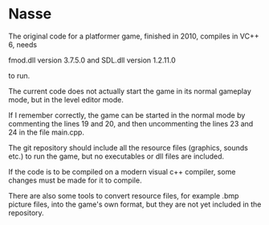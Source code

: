 # Nasse
The original code for a platformer game, finished in 2010, compiles in VC++ 6, needs

fmod.dll version 3.7.5.0
and SDL.dll version 1.2.11.0

to run.

The current code does not actually start the game in its normal gameplay mode,
but in the level editor mode.

If I remember correctly, the game can be started in the normal mode by
commenting the lines 19 and 20, and then uncommenting the lines 23 and 24 in the file
main.cpp.

The git repository should include all the resource files (graphics, sounds etc.) to run the game,
but no executables or dll files are included.

If the code is to be compiled on a modern visual c++ compiler, some changes must be made for it to compile.

There are also some tools to convert resource files, for example .bmp picture files, into the game's own format,
but they are not yet included in the repository.
